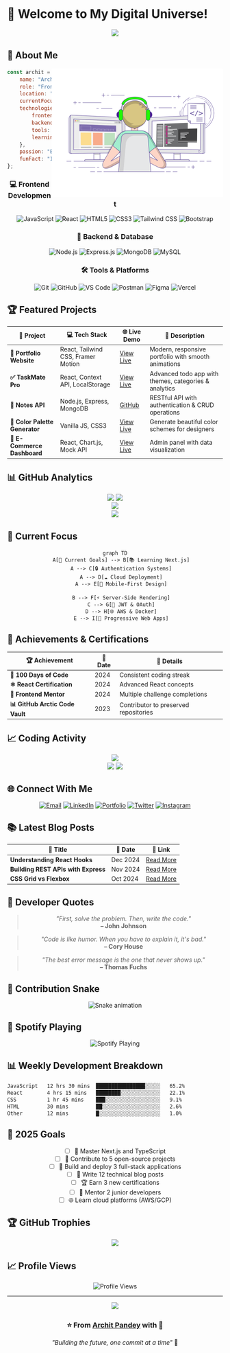 

# 👋 Welcome to My Digital Universe!

<div align="center">
  <img src="https://capsule-render.vercel.app/api?type=waving&color=gradient&customColorList=6,11,20&height=200&section=header&text=Archit%20Pandey&fontSize=50&fontColor=fff&animation=twinkling&fontAlignY=35&desc=Frontend%20Developer%20%7C%20MERN%20Stack%20Enthusiast&descAlignY=55&descSize=20" />
</div>

## 🌟 About Me

<img align="right" alt="Coding" width="400" src="https://raw.githubusercontent.com/devSouvik/devSouvik/master/gif3.gif">

```javascript
const archit = {
    name: "Archit Pandey",
    role: "Frontend Developer",
    location: "India 🇮🇳",
    currentFocus: "Full Stack Development",
    technologies: {
        frontend: ["React", "JavaScript", "Tailwind CSS", "HTML5", "CSS3"],
        backend: ["Node.js", "Express.js", "MongoDB"],
        tools: ["Git", "VS Code", "Postman", "Figma"],
        learning: ["TypeScript", "Next.js", "GraphQL", "Docker"]
    },
    passion: "Building user-centric applications",
    funFact: "I debug like Sherlock Holmes but forget semicolons like Mr. Bean! 🕵️‍♂️"
};
```


<div align="center">

### 💻 Frontend Development
![JavaScript](https://img.shields.io/badge/JavaScript-F7DF1E?style=for-the-badge&logo=javascript&logoColor=black)
![React](https://img.shields.io/badge/React-20232A?style=for-the-badge&logo=react&logoColor=61DAFB)
![HTML5](https://img.shields.io/badge/HTML5-E34F26?style=for-the-badge&logo=html5&logoColor=white)
![CSS3](https://img.shields.io/badge/CSS3-1572B6?style=for-the-badge&logo=css3&logoColor=white)
![Tailwind CSS](https://img.shields.io/badge/Tailwind_CSS-38B2AC?style=for-the-badge&logo=tailwind-css&logoColor=white)
![Bootstrap](https://img.shields.io/badge/Bootstrap-563D7C?style=for-the-badge&logo=bootstrap&logoColor=white)

### 🔧 Backend & Database
![Node.js](https://img.shields.io/badge/Node.js-339933?style=for-the-badge&logo=nodedotjs&logoColor=white)
![Express.js](https://img.shields.io/badge/Express.js-000000?style=for-the-badge&logo=express&logoColor=white)
![MongoDB](https://img.shields.io/badge/MongoDB-4EA94B?style=for-the-badge&logo=mongodb&logoColor=white)
![MySQL](https://img.shields.io/badge/MySQL-005C84?style=for-the-badge&logo=mysql&logoColor=white)

### 🛠️ Tools & Platforms
![Git](https://img.shields.io/badge/Git-F05032?style=for-the-badge&logo=git&logoColor=white)
![GitHub](https://img.shields.io/badge/GitHub-100000?style=for-the-badge&logo=github&logoColor=white)
![VS Code](https://img.shields.io/badge/VS_Code-0078D4?style=for-the-badge&logo=visual%20studio%20code&logoColor=white)
![Postman](https://img.shields.io/badge/Postman-FF6C37?style=for-the-badge&logo=postman&logoColor=white)
![Figma](https://img.shields.io/badge/Figma-F24E1E?style=for-the-badge&logo=figma&logoColor=white)
![Vercel](https://img.shields.io/badge/Vercel-000000?style=for-the-badge&logo=vercel&logoColor=white)

</div>

## 🏆 Featured Projects

<div align="center">

| 🎯 Project | 💻 Tech Stack | 🌐 Live Demo | 📝 Description |
|------------|---------------|--------------|-----------------|
| **🌟 Portfolio Website** | React, Tailwind CSS, Framer Motion | [View Live](https://architpandey.vercel.app) | Modern, responsive portfolio with smooth animations |
| **✅ TaskMate Pro** | React, Context API, LocalStorage | [View Live](#) | Advanced todo app with themes, categories & analytics |
| **📝 Notes API** | Node.js, Express, MongoDB | [GitHub](https://github.com/architpandey) | RESTful API with authentication & CRUD operations |
| **🎨 Color Palette Generator** | Vanilla JS, CSS3 | [View Live](#) | Generate beautiful color schemes for designers |
| **🛒 E-Commerce Dashboard** | React, Chart.js, Mock API | [View Live](#) | Admin panel with data visualization |

</div>

## 📊 GitHub Analytics

<div align="center">
  <img height="180em" src="https://github-readme-stats.vercel.app/api?username=architpandey&show_icons=true&theme=tokyonight&include_all_commits=true&count_private=true&hide_border=true&bg_color=0D1117&title_color=00FFFF&icon_color=00FFFF&text_color=FFFFFF"/>
  <img height="180em" src="https://github-readme-stats.vercel.app/api/top-langs/?username=architpandey&layout=compact&langs_count=8&theme=tokyonight&hide_border=true&bg_color=0D1117&title_color=00FFFF&text_color=FFFFFF"/>
</div>

<div align="center">
  <img src="https://github-readme-streak-stats.herokuapp.com?user=architpandey&theme=tokyonight&hide_border=true&background=0D1117&stroke=00FFFF&ring=00FFFF&fire=00FFFF&currStreakLabel=00FFFF" />
</div>

<div align="center">
  <img src="https://github-readme-activity-graph.vercel.app/graph?username=architpandey&bg_color=0D1117&color=00FFFF&line=00FFFF&point=FFFFFF&area=true&hide_border=true" />
</div>

## 🎯 Current Focus

<div align="center">

```mermaid
graph TD
    A[🎯 Current Goals] --> B[📚 Learning Next.js]
    A --> C[🔒 Authentication Systems]
    A --> D[☁️ Cloud Deployment]
    A --> E[📱 Mobile-First Design]
    
    B --> F[⚡ Server-Side Rendering]
    C --> G[🔐 JWT & OAuth]
    D --> H[🌐 AWS & Docker]
    E --> I[📲 Progressive Web Apps]
```

</div>

## 🏅 Achievements & Certifications

<div align="center">
  
| 🏆 Achievement | 📅 Date | 🎯 Details |
|----------------|----------|------------|
| **🌟 100 Days of Code** | 2024 | Consistent coding streak |
| **⚛️ React Certification** | 2024 | Advanced React concepts |
| **🎨 Frontend Mentor** | 2024 | Multiple challenge completions |
| **📊 GitHub Arctic Code Vault** | 2023 | Contributor to preserved repositories |

</div>

## 📈 Coding Activity

<div align="center">
  <img src="https://github-profile-summary-cards.vercel.app/api/cards/profile-details?username=architpandey&theme=tokyonight" />
</div>

<div align="center">
  <img src="https://github-profile-summary-cards.vercel.app/api/cards/repos-per-language?username=architpandey&theme=tokyonight" />
  <img src="https://github-profile-summary-cards.vercel.app/api/cards/most-commit-language?username=architpandey&theme=tokyonight" />
</div>

## 🌐 Connect With Me

<div align="center">
  
[![Email](https://img.shields.io/badge/Gmail-D14836?style=for-the-badge&logo=gmail&logoColor=white)](mailto:architpandey@example.com)
[![LinkedIn](https://img.shields.io/badge/LinkedIn-0077B5?style=for-the-badge&logo=linkedin&logoColor=white)](https://www.linkedin.com/in/architpandey)
[![Portfolio](https://img.shields.io/badge/Portfolio-000000?style=for-the-badge&logo=vercel&logoColor=white)](https://architpandey.vercel.app)
[![Twitter](https://img.shields.io/badge/Twitter-1DA1F2?style=for-the-badge&logo=twitter&logoColor=white)](https://twitter.com/architpandey)
[![Instagram](https://img.shields.io/badge/Instagram-E4405F?style=for-the-badge&logo=instagram&logoColor=white)](https://instagram.com/architpandey)

</div>

## 📚 Latest Blog Posts

<div align="center">

| 📝 Title | 📅 Date | 🔗 Link |
|----------|----------|---------|
| **Understanding React Hooks** | Dec 2024 | [Read More](#) |
| **Building REST APIs with Express** | Nov 2024 | [Read More](#) |
| **CSS Grid vs Flexbox** | Oct 2024 | [Read More](#) |

</div>

## 💭 Developer Quotes

<div align="center">
  
> *"First, solve the problem. Then, write the code."*  
> **– John Johnson**

> *"Code is like humor. When you have to explain it, it's bad."*  
> **– Cory House**

> *"The best error message is the one that never shows up."*  
> **– Thomas Fuchs**

</div>

## 🐍 Contribution Snake

<div align="center">
  <img src="https://raw.githubusercontent.com/architpandey/architpandey/output/github-contribution-grid-snake.svg" alt="Snake animation" />
</div>

## 🎵 Spotify Playing

<div align="center">
  <img src="https://spotify-github-profile.vercel.app/api/spotify-playing" alt="Spotify Playing" width="350" />
</div>

## 📊 Weekly Development Breakdown

```text
JavaScript   12 hrs 30 mins  ████████████████░░░░░   65.2%
React        4 hrs 15 mins   ████████░░░░░░░░░░░░░   22.1%
CSS          1 hr 45 mins    ███░░░░░░░░░░░░░░░░░░   9.1%
HTML         30 mins         ██░░░░░░░░░░░░░░░░░░░   2.6%
Other        12 mins         █░░░░░░░░░░░░░░░░░░░░   1.0%
```

## 🎯 2025 Goals

<div align="center">

- [ ] 🚀 Master Next.js and TypeScript
- [ ] 🌱 Contribute to 5 open-source projects  
- [ ] 📱 Build and deploy 3 full-stack applications
- [ ] 📝 Write 12 technical blog posts
- [ ] 🏆 Earn 3 new certifications
- [ ] 🤝 Mentor 2 junior developers
- [ ] 🌐 Learn cloud platforms (AWS/GCP)

</div>

## 🏆 GitHub Trophies

<div align="center">
  <img src="https://github-profile-trophy.vercel.app/?username=architpandey&theme=tokyonight&no-frame=true&row=1&column=7" />
</div>

## 📈 Profile Views

<div align="center">
  <img src="https://komarev.com/ghpvc/?username=architpandey&label=Profile%20Views&color=00FFFF&style=for-the-badge" alt="Profile Views" />
</div>

---

<div align="center">
  <img src="https://capsule-render.vercel.app/api?type=waving&color=gradient&customColorList=6,11,20&height=100&section=footer" />
  
  ### ⭐ From [Archit Pandey](https://github.com/architpandey) with 💙
  
  *"Building the future, one commit at a time"* 🚀
</div>

